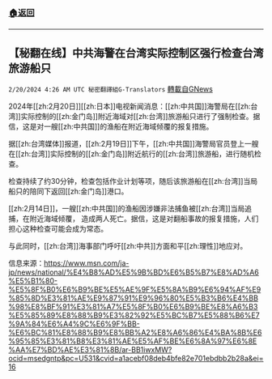 ###  [:house:返回](README.md)
---


## 【秘翻在线】中共海警在台湾实际控制区强行检查台湾旅游船只
`2/20/2024 4:26 AM UTC 秘密翻譯組G-Translators` [轉載自GNews](https://gnews.org/articles/2324423)

2024年[[zh:2月20日]][[zh:日本]]电视新闻消息：[[zh:中共国]]海警局在[[zh:台湾]]实际控制的[[zh:金门岛]]附近海域对[[zh:台湾]]旅游船只进行了强制检查。据信，这是对一艘[[zh:中共国]]的渔船在附近海域倾覆的报复措施。

据[[zh:台湾媒体]]报道，[[zh:2月19日]]下午，[[zh:中共国]]海警局官员登上一艘在[[zh:台湾]]实际控制的[[zh:金门岛]]附近航行的[[zh:台湾]]旅游船，进行随机检查。

检查持续了约30分钟，检查包括作业计划等项，随后该旅游船在[[zh:台湾]]当局船只的陪同下返回[[zh:金门岛]]港口。

[[zh:2月14日]]，一艘[[zh:中共国]]的渔船因涉嫌非法捕鱼被[[zh:台湾]]当局追捕，在附近海域倾覆， 造成两人死亡。据信，这是对翻船事故的报复措施，人们担心这种检查可能会成为常态。

与此同时，[[zh:台湾]]海事部门呼吁[[zh:中共]]方面和平[[zh:理性]]地应对。

信息来源：https://www.msn.com/ja-jp/news/national/%E4%B8%AD%E5%9B%BD%E6%B5%B7%E8%AD%A6%E5%B1%80-%E5%8F%B0%E6%B9%BE%E5%AE%9F%E5%8A%B9%E6%94%AF%E9%85%8D%E3%81%AE%E9%87%91%E9%96%80%E5%B3%B6%E4%BB%98%E8%BF%91%E3%81%A7%E5%8F%B0%E6%B9%BE%E8%A6%B3%E5%85%89%E8%88%B9%E3%82%92%E5%BC%B7%E5%88%B6%E7%9A%84%E6%A4%9C%E6%9F%BB-%E6%BC%81%E8%88%B9%E8%BB%A2%E8%A6%86%E4%BA%8B%E6%95%85%E3%81%B8%E3%81%AE%E5%AF%BE%E6%8A%97%E6%8E%AA%E7%BD%AE%E3%81%8B/ar-BB1iwxMW?ocid=msedgntp&pc=U531&cvid=a1acebf08deb4bfe82e701ebdbb2b28a&ei=16

